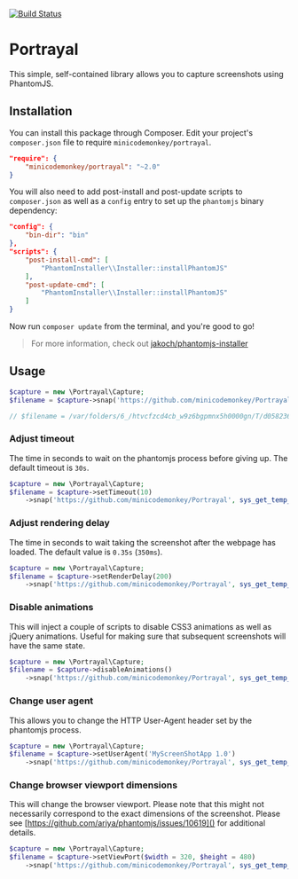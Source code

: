 [![Build Status](https://travis-ci.org/MiniCodeMonkey/Portrayal.png?branch=master)](https://travis-ci.org/minicodemonkey/Portrayal)

# Portrayal

This simple, self-contained library allows you to capture screenshots using PhantomJS.

## Installation

You can install this package through Composer. Edit your project's `composer.json` file to require `minicodemonkey/portrayal`.

```json
"require": {
	"minicodemonkey/portrayal": "~2.0"
}
```

You will also need to add post-install and post-update scripts to `composer.json` as well as a `config` entry to set up the `phantomjs` binary dependency:

```json
"config": {
    "bin-dir": "bin"
},
"scripts": {
    "post-install-cmd": [
        "PhantomInstaller\\Installer::installPhantomJS"
    ],
    "post-update-cmd": [
        "PhantomInstaller\\Installer::installPhantomJS"
    ]
}
```

Now run `composer update` from the terminal, and you're good to go!

> For more information, check out [jakoch/phantomjs-installer](https://github.com/jakoch/phantomjs-installer)

## Usage
```php
$capture = new \Portrayal\Capture;
$filename = $capture->snap('https://github.com/minicodemonkey/Portrayal', sys_get_temp_dir());

// $filename = /var/folders/6_/htvcfzcd4cb_w9z6bgpmnx5h0000gn/T/d0582362c2ffbf50ee119e504bb64fdc6bba5abd.png
```

### Adjust timeout
The time in seconds to wait on the phantomjs process before giving up. The default timeout is `30s`.

```php
$capture = new \Portrayal\Capture;
$filename = $capture->setTimeout(10)
    ->snap('https://github.com/minicodemonkey/Portrayal', sys_get_temp_dir());
```

### Adjust rendering delay
The time in seconds to wait taking the screenshot after the webpage has loaded. The default value is `0.35s` (`350ms`).

```php
$capture = new \Portrayal\Capture;
$filename = $capture->setRenderDelay(200)
    ->snap('https://github.com/minicodemonkey/Portrayal', sys_get_temp_dir());
```

### Disable animations
This will inject a couple of scripts to disable CSS3 animations as well as jQuery animations. Useful for making sure that subsequent screenshots will have the same state.

```php
$capture = new \Portrayal\Capture;
$filename = $capture->disableAnimations()
    ->snap('https://github.com/minicodemonkey/Portrayal', sys_get_temp_dir());
```

### Change user agent
This allows you to change the HTTP User-Agent header set by the phantomjs process.

```php
$capture = new \Portrayal\Capture;
$filename = $capture->setUserAgent('MyScreenShotApp 1.0')
    ->snap('https://github.com/minicodemonkey/Portrayal', sys_get_temp_dir());
```

### Change browser viewport dimensions
This will change the browser viewport. Please note that this might not necessarily correspond to the exact dimensions of the screenshot. Please see [https://github.com/ariya/phantomjs/issues/10619]() for additional details.

```php
$capture = new \Portrayal\Capture;
$filename = $capture->setViewPort($width = 320, $height = 480)
    ->snap('https://github.com/minicodemonkey/Portrayal', sys_get_temp_dir());
```
